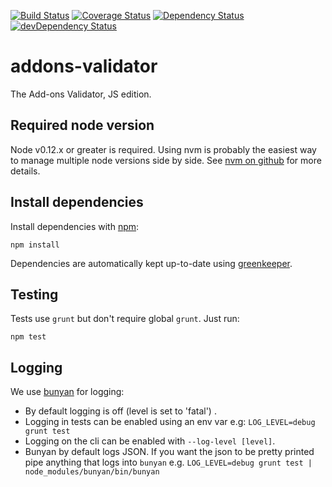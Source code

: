 [![Build Status](https://travis-ci.org/mozilla/addons-validator.svg?branch=master)](https://travis-ci.org/mozilla/addons-validator)
[![Coverage Status](https://coveralls.io/repos/mozilla/addons-validator/badge.svg?branch=master&service=github)](https://coveralls.io/github/mozilla/addons-validator?branch=master)
[![Dependency Status](https://david-dm.org/mozilla/addons-validator.svg)](https://david-dm.org/mozilla/addons-validator)
[![devDependency Status](https://david-dm.org/mozilla/addons-validator/dev-status.svg)](https://david-dm.org/mozilla/addons-validator#info=devDependencies)

# addons-validator

The Add-ons Validator, JS edition.

## Required node version

Node v0.12.x or greater is required. Using nvm is probably the easiest way
to manage multiple node versions side by side. See
[nvm on github](https://github.com/creationix/nvm) for more details.

## Install dependencies

Install dependencies with [npm](http://nodejs.org/):

```
npm install
```

Dependencies are automatically kept up-to-date using [greenkeeper](http://greenkeeper.io/).

## Testing

Tests use `grunt` but don't require global `grunt`. Just run:

```
npm test
```

## Logging

We use [bunyan](https://github.com/trentm/node-bunyan) for logging:

* By default logging is off (level is set to 'fatal') .
* Logging in tests can be enabled using an env var e.g: `LOG_LEVEL=debug grunt test`
* Logging on the cli can be enabled with `--log-level [level]`.
* Bunyan by default logs JSON. If you want the json to be pretty printed
  pipe anything that logs into `bunyan` e.g. `LOG_LEVEL=debug grunt test
  | node_modules/bunyan/bin/bunyan`
